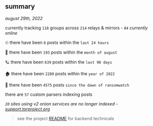 
## summary
_august 29th, 2022_

currently tracking `118` groups across `214` relays & mirrors - _`84` currently online_

⏲ there have been `6` posts within the `last 24 hours`

🦈 there have been `193` posts within the `month of august`

🪐 there have been `639` posts within the `last 90 days`

🏚 there have been `2289` posts within the `year of 2022`

🦕 there have been `4575` posts `since the dawn of ransomwatch`

there are `57` custom parsers indexing posts

_`20` sites using v2 onion services are no longer indexed - [support.torproject.org](https://support.torproject.org/onionservices/v2-deprecation/)_

> see the project [README](https://github.com/joshhighet/ransomwatch#ransomwatch--) for backend technicals
